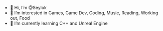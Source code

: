 - 👋 Hi, I’m @Seylok
- 👀 I’m interested in Games, Game Dev, Coding, Music, Reading, Working out, Food
- 🌱 I’m currently learning C++ and Unreal Engine

<!---
Seylok/Seylok is a ✨ special ✨ repository because its `README.md` (this file) appears on your GitHub profile.
You can click the Preview link to take a look at your changes.
--->
